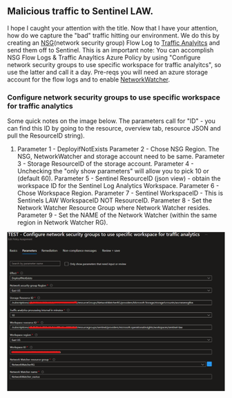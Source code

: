 ## Malicious traffic to Sentinel LAW. ##

 I hope I caught your attention with the title.  Now that I have your attention, how do we capture the "bad" traffic hitting our environment.  We do this by creating an [NSG](https://docs.microsoft.com/en-us/azure/network-watcher/nsg-flow-logs-policy-portal)(network security group) Flow Log to [Traffic Analyitcs](https://docs.microsoft.com/en-us/azure/network-watcher/traffic-analytics-policy-portal) and send them off to Sentinel. This is an important note: You can accomplish NSG Flow Logs & Traffic Anayltics Azure Policy by using "Configure network security groups to use specific workspace for traffic analyitcs", so use the latter and call it a day. Pre-reqs you will need an azure storage account for the flow logs and to enable [NetworkWatcher](https://docs.microsoft.com/en-us/azure/network-watcher/network-watcher-create).

### Configure network security groups to use specific workspace for traffic analytics ###
Some quick notes on the image below. The parameters call for "ID" - you can find this ID by going to the resource, overview tab, resource JSON and pull the ResourceID string).
1. Parameter 1 - DeployifNotExists
Parameter 2 - Chose NSG Region. The NSG, NetworkWatcher and storage account need to be same.
Parameter 3 - Storage ResourceID of the storage account.
Parameter 4 - Unchecking the "only show parameters" will allow you to pick 10 or (default 60).
Parameter 5 - Sentinel ResourceID (json view) - obtain the workspace ID for the Sentinel Log Analytics Workspace.
Parameter 6 - Chose Workspace Region.
Parameter 7 - Sentinel WorkspaceID - This is Sentinels LAW WorkspaceID NOT ResourceID.
Parameter 8 - Set the Network Watcher Resource Group where Network Watcher resides.
Parameter 9 - Set the NAME of the Network Watcher (within the same region in Network Watcher RG).

![](https://github.com/Cyberlorians/uploadedimages/blob/main/trafficlaw.png)



